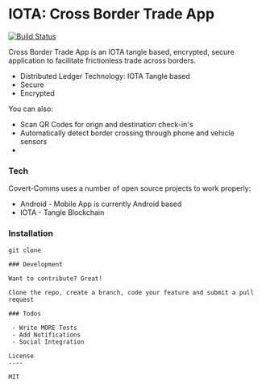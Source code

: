 # IOTA: Cross Border Trade App

[![Build Status](https://travis-ci.org/joemccann/dillinger.svg?branch=master)](https://travis-ci.org/joemccann/dillinger)

Cross Border Trade App is an IOTA tangle based, encrypted, secure application to facilitate frictionless trade across borders. 

  - Distributed Ledger Technology: IOTA Tangle based
  - Secure
  - Encrypted 


You can also:
  - Scan QR Codes for orign and destination check-in's
  - Automatically detect border crossing through phone and vehicle sensors
  - 



### Tech

Covert-Comms uses a number of open source projects to work properly:

* Android - Mobile App is currently Android based
* IOTA - Tangle Blockchain  

### Installation

    git clone 
```
### Development

Want to contribute? Great!

Clone the repo, create a branch, code your feature and submit a pull request

### Todos

 - Write MORE Tests
 - Add Notifications 
 - Social Integration 

License
----

MIT
